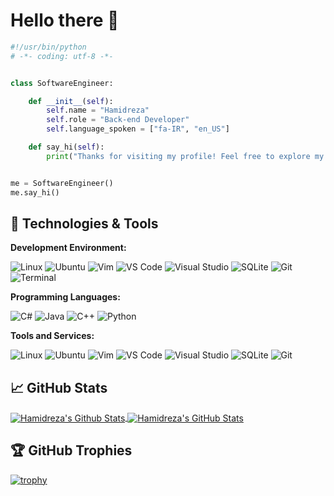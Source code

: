# Hello there 👋

```python
#!/usr/bin/python
# -*- coding: utf-8 -*-


class SoftwareEngineer:

    def __init__(self):
        self.name = "Hamidreza"
        self.role = "Back-end Developer"
        self.language_spoken = ["fa-IR", "en_US"]

    def say_hi(self):
        print("Thanks for visiting my profile! Feel free to explore my projects.")


me = SoftwareEngineer()
me.say_hi()
```


## 🔧 Technologies & Tools

**Development Environment:**

![Linux](https://img.shields.io/badge/OS-Linux-informational?style=flat&logo=linux&logoColor=white&color=6aa6f8)
![Ubuntu](https://img.shields.io/badge/Distro-Ubuntu-informational?style=flat&logo=ubuntu&logoColor=white&color=6aa6f8)
![Vim](https://img.shields.io/badge/Editor-Vim-informational?style=flat&logo=vim&logoColor=white&color=6aa6f8)
![VS Code](https://img.shields.io/badge/Editor-VS_Code-informational?style=flat&logo=visual-studio-code&logoColor=white&color=6aa6f8)
![Visual Studio](https://img.shields.io/badge/IDE-Visual_Studio-informational?style=flat&logo=visual-studio&logoColor=white&color=6aa6f8)
![SQLite](https://img.shields.io/badge/Database-SQLite-informational?style=flat&logo=sqlite&logoColor=white&color=6aa6f8)
![Git](https://img.shields.io/badge/Version_Control-Git-informational?style=flat&logo=git&logoColor=white&color=6aa6f8)
![Terminal](https://img.shields.io/badge/Shell-Zsh-informational?style=flat&logo=zsh&logoColor=white&color=6aa6f8)


**Programming Languages:**

![C#](https://img.shields.io/badge/Code-C%23-informational?style=flat&logo=c-sharp&logoColor=white&color=6aa6f8)
![Java](https://img.shields.io/badge/Code-Java-informational?style=flat&logo=openjdk&logoColor=white&color=6aa6f8)
![C++](https://img.shields.io/badge/Code-C%2B%2B-informational?style=flat&logo=c%2B%2B&logoColor=white&color=6aa6f8)
![Python](https://img.shields.io/badge/Code-Python-informational?style=flat&logo=python&logoColor=white&color=6aa6f8)


**Tools and Services:**

![Linux](https://img.shields.io/badge/OS-Linux-informational?style=flat&logo=linux&logoColor=white&color=6aa6f8)
![Ubuntu](https://img.shields.io/badge/Distro-Ubuntu-informational?style=flat&logo=ubuntu&logoColor=white&color=6aa6f8)
![Vim](https://img.shields.io/badge/Editor-Vim-informational?style=flat&logo=vim&logoColor=white&color=6aa6f8)
![VS Code](https://img.shields.io/badge/Editor-VS_Code-informational?style=flat&logo=visual-studio-code&logoColor=white&color=6aa6f8)
![Visual Studio](https://img.shields.io/badge/IDE-Visual_Studio-informational?style=flat&logo=visual-studio&logoColor=white&color=6aa6f8)
![SQLite](https://img.shields.io/badge/Database-SQLite-informational?style=flat&logo=sqlite&logoColor=white&color=6aa6f8)
![Git](https://img.shields.io/badge/Version_Control-Git-informational?style=flat&logo=git&logoColor=white&color=6aa6f8)

## &#x1f4c8; GitHub Stats

<a href="https://github.com/Dimah-code/Dimah-code">
  <img align="center" src="https://github-readme-stats.vercel.app/api/top-langs/?username=Dimah-code&hide=,c,matlab,assembly&title_color=6aa6f8&text_color=8a919a&icon_color=6aa6f8&bg_color=22272e" alt="Hamidreza's Github Stats" />
</a>

<a href="https://github.com/Dimah-code/Dimah-code">
  <img align="center" src="https://github-readme-stats.vercel.app/api?username=Dimah-code&show_icons=true&line_height=27&count_private=true&title_color=6aa6f8&text_color=8a919a&icon_color=6aa6f8&bg_color=22272e" alt="Hamidreza's GitHub Stats" />
</a>

## 🏆 GitHub Trophies

[![trophy](https://github-profile-trophy.vercel.app/?username=Dimah-code&theme=nord&column=7)](https://github.com/ryo-ma/github-profile-trophy)
